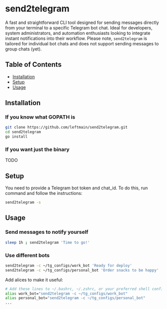# send2telegram

A fast and straightforward CLI tool designed for sending messages directly from your terminal to a specific Telegram bot chat. Ideal for developers, system administrators, and automation enthusiasts looking to integrate instant notifications into their workflow. Please note, `send2telegram` is tailored for individual bot chats and does not support sending messages to group chats (yet).

## Table of Contents

- [Installation](#installation)
- [Setup](#setup)
- [Usage](#usage)


## Installation

### If you know what GOPATH is
```bash
git clone https://github.com/leftmain/send2telegram.git
cd send2telegram
go install
```

### If you want just the binary
TODO

## Setup
You need to provide a Telegram bot token and chat_id.
To do this, run command and follow the instructions:
```bash
send2telegram -s
```

## Usage

### Send messages to notify yourself
```bash
sleep 1h ; send2telegram 'Time to go!'
```

### Use different bots
```bash
send2telegram -c ~/tg_configs/work_bot 'Ready for deploy'
send2telegram -c ~/tg_configs/personal_bot 'Order snacks to be happy'
```

Add alices to make it useful:
```bash
# Add these lines to ~/.bashrc, ~/.zshrc, or your preferred shell configuration file
alias work_bot="send2telegram -c ~/tg_configs/work_bot"
alias personal_bot="send2telegram -c ~/tg_configs/personal_bot"
...
```

